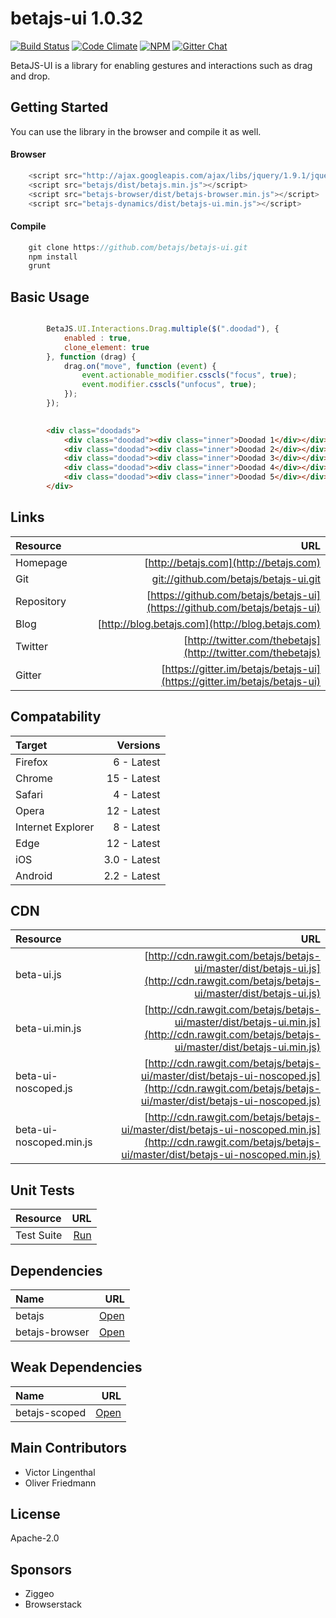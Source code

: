 # betajs-ui 1.0.32
[![Build Status](https://api.travis-ci.org/betajs/betajs-ui.svg?branch=master)](https://travis-ci.org/betajs/betajs-ui)
[![Code Climate](https://codeclimate.com/github/betajs/betajs-ui/badges/gpa.svg)](https://codeclimate.com/github/betajs/betajs-ui)
[![NPM](https://img.shields.io/npm/v/betajs-ui.svg?style=flat)](https://www.npmjs.com/package/betajs-ui)
[![Gitter Chat](https://badges.gitter.im/betajs/betajs-ui.svg)](https://gitter.im/betajs/betajs-ui)

BetaJS-UI is a library for enabling gestures and interactions such as drag and drop.



## Getting Started


You can use the library in the browser and compile it as well.

#### Browser

```javascript
	<script src="http://ajax.googleapis.com/ajax/libs/jquery/1.9.1/jquery.min.js"></script>
	<script src="betajs/dist/betajs.min.js"></script>
	<script src="betajs-browser/dist/betajs-browser.min.js"></script>
	<script src="betajs-dynamics/dist/betajs-ui.min.js"></script>
``` 

#### Compile

```javascript
	git clone https://github.com/betajs/betajs-ui.git
	npm install
	grunt
```



## Basic Usage


```js

    	BetaJS.UI.Interactions.Drag.multiple($(".doodad"), {
            enabled : true,
            clone_element: true
        }, function (drag) {
            drag.on("move", function (event) {
            	event.actionable_modifier.csscls("focus", true);
            	event.modifier.csscls("unfocus", true);
            });
        });
        
```

```html
    	<div class="doodads">
	        <div class="doodad"><div class="inner">Doodad 1</div></div>
	        <div class="doodad"><div class="inner">Doodad 2</div></div>
	        <div class="doodad"><div class="inner">Doodad 3</div></div>
	        <div class="doodad"><div class="inner">Doodad 4</div></div>
	        <div class="doodad"><div class="inner">Doodad 5</div></div>
    	</div>
```



## Links
| Resource   | URL |
| :--------- | --: |
| Homepage   | [http://betajs.com](http://betajs.com) |
| Git        | [git://github.com/betajs/betajs-ui.git](git://github.com/betajs/betajs-ui.git) |
| Repository | [https://github.com/betajs/betajs-ui](https://github.com/betajs/betajs-ui) |
| Blog       | [http://blog.betajs.com](http://blog.betajs.com) | 
| Twitter    | [http://twitter.com/thebetajs](http://twitter.com/thebetajs) | 
| Gitter     | [https://gitter.im/betajs/betajs-ui](https://gitter.im/betajs/betajs-ui) | 



## Compatability
| Target | Versions |
| :----- | -------: |
| Firefox | 6 - Latest |
| Chrome | 15 - Latest |
| Safari | 4 - Latest |
| Opera | 12 - Latest |
| Internet Explorer | 8 - Latest |
| Edge | 12 - Latest |
| iOS | 3.0 - Latest |
| Android | 2.2 - Latest |


## CDN
| Resource | URL |
| :----- | -------: |
| beta-ui.js | [http://cdn.rawgit.com/betajs/betajs-ui/master/dist/betajs-ui.js](http://cdn.rawgit.com/betajs/betajs-ui/master/dist/betajs-ui.js) |
| beta-ui.min.js | [http://cdn.rawgit.com/betajs/betajs-ui/master/dist/betajs-ui.min.js](http://cdn.rawgit.com/betajs/betajs-ui/master/dist/betajs-ui.min.js) |
| beta-ui-noscoped.js | [http://cdn.rawgit.com/betajs/betajs-ui/master/dist/betajs-ui-noscoped.js](http://cdn.rawgit.com/betajs/betajs-ui/master/dist/betajs-ui-noscoped.js) |
| beta-ui-noscoped.min.js | [http://cdn.rawgit.com/betajs/betajs-ui/master/dist/betajs-ui-noscoped.min.js](http://cdn.rawgit.com/betajs/betajs-ui/master/dist/betajs-ui-noscoped.min.js) |


## Unit Tests
| Resource | URL |
| :----- | -------: |
| Test Suite | [Run](http://rawgit.com/betajs/betajs-ui/master/tests/tests.html) |


## Dependencies
| Name | URL |
| :----- | -------: |
| betajs | [Open](https://github.com/betajs/betajs) |
| betajs-browser | [Open](https://github.com/betajs/betajs-browser) |


## Weak Dependencies
| Name | URL |
| :----- | -------: |
| betajs-scoped | [Open](https://github.com/betajs/betajs-scoped) |


## Main Contributors

- Victor Lingenthal
- Oliver Friedmann

## License

Apache-2.0






## Sponsors

- Ziggeo
- Browserstack


